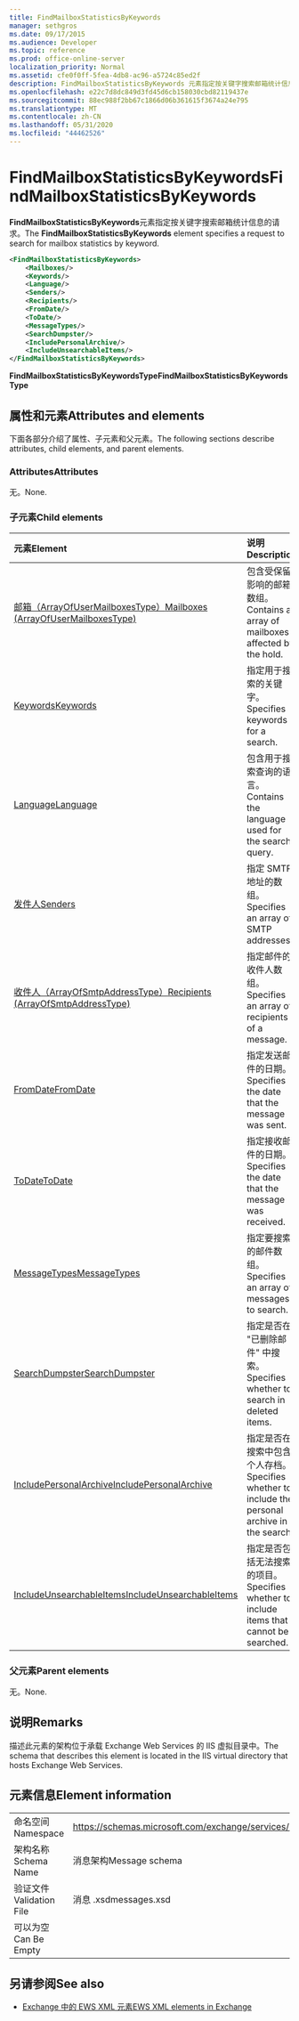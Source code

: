 ```yaml
---
title: FindMailboxStatisticsByKeywords
manager: sethgros
ms.date: 09/17/2015
ms.audience: Developer
ms.topic: reference
ms.prod: office-online-server
localization_priority: Normal
ms.assetid: cfe0f0ff-5fea-4db8-ac96-a5724c85ed2f
description: FindMailboxStatisticsByKeywords 元素指定按关键字搜索邮箱统计信息的请求。
ms.openlocfilehash: e22c7d8dc849d3fd45d6cb158030cbd82119437e
ms.sourcegitcommit: 88ec988f2bb67c1866d06b361615f3674a24e795
ms.translationtype: MT
ms.contentlocale: zh-CN
ms.lasthandoff: 05/31/2020
ms.locfileid: "44462526"
---
```

# <a name="findmailboxstatisticsbykeywords"></a><span data-ttu-id="c4d2e-103">FindMailboxStatisticsByKeywords</span><span class="sxs-lookup"><span data-stu-id="c4d2e-103">FindMailboxStatisticsByKeywords</span></span>

<span data-ttu-id="c4d2e-104">**FindMailboxStatisticsByKeywords**元素指定按关键字搜索邮箱统计信息的请求。</span><span class="sxs-lookup"><span data-stu-id="c4d2e-104">The **FindMailboxStatisticsByKeywords** element specifies a request to search for mailbox statistics by keyword.</span></span> 
  
```XML
<FindMailboxStatisticsByKeywords>
    <Mailboxes/>
    <Keywords/>
    <Language/>
    <Senders/>
    <Recipients/>
    <FromDate/>
    <ToDate/>
    <MessageTypes/>
    <SearchDumpster/>
    <IncludePersonalArchive/>
    <IncludeUnsearchableItems/>
</FindMailboxStatisticsByKeywords>
```

 <span data-ttu-id="c4d2e-105">**FindMailboxStatisticsByKeywordsType**</span><span class="sxs-lookup"><span data-stu-id="c4d2e-105">**FindMailboxStatisticsByKeywordsType**</span></span>
## <a name="attributes-and-elements"></a><span data-ttu-id="c4d2e-106">属性和元素</span><span class="sxs-lookup"><span data-stu-id="c4d2e-106">Attributes and elements</span></span>

<span data-ttu-id="c4d2e-107">下面各部分介绍了属性、子元素和父元素。</span><span class="sxs-lookup"><span data-stu-id="c4d2e-107">The following sections describe attributes, child elements, and parent elements.</span></span>
  
### <a name="attributes"></a><span data-ttu-id="c4d2e-108">Attributes</span><span class="sxs-lookup"><span data-stu-id="c4d2e-108">Attributes</span></span>

<span data-ttu-id="c4d2e-109">无。</span><span class="sxs-lookup"><span data-stu-id="c4d2e-109">None.</span></span>
  
### <a name="child-elements"></a><span data-ttu-id="c4d2e-110">子元素</span><span class="sxs-lookup"><span data-stu-id="c4d2e-110">Child elements</span></span>

|<span data-ttu-id="c4d2e-111">**元素**</span><span class="sxs-lookup"><span data-stu-id="c4d2e-111">**Element**</span></span>|<span data-ttu-id="c4d2e-112">**说明**</span><span class="sxs-lookup"><span data-stu-id="c4d2e-112">**Description**</span></span>|
|:-----|:-----|
|[<span data-ttu-id="c4d2e-113">邮箱（ArrayOfUserMailboxesType）</span><span class="sxs-lookup"><span data-stu-id="c4d2e-113">Mailboxes (ArrayOfUserMailboxesType)</span></span>](mailboxes-arrayofusermailboxestype.md) <br/> |<span data-ttu-id="c4d2e-114">包含受保留影响的邮箱数组。</span><span class="sxs-lookup"><span data-stu-id="c4d2e-114">Contains an array of mailboxes affected by the hold.</span></span>  <br/> |
|[<span data-ttu-id="c4d2e-115">Keywords</span><span class="sxs-lookup"><span data-stu-id="c4d2e-115">Keywords</span></span>](keywords-ex15websvcsotherref.md) <br/> |<span data-ttu-id="c4d2e-116">指定用于搜索的关键字。</span><span class="sxs-lookup"><span data-stu-id="c4d2e-116">Specifies keywords for a search.</span></span>  <br/> |
|[<span data-ttu-id="c4d2e-117">Language</span><span class="sxs-lookup"><span data-stu-id="c4d2e-117">Language</span></span>](language.md) <br/> |<span data-ttu-id="c4d2e-118">包含用于搜索查询的语言。</span><span class="sxs-lookup"><span data-stu-id="c4d2e-118">Contains the language used for the search query.</span></span>  <br/> |
|[<span data-ttu-id="c4d2e-119">发件人</span><span class="sxs-lookup"><span data-stu-id="c4d2e-119">Senders</span></span>](senders.md) <br/> |<span data-ttu-id="c4d2e-120">指定 SMTP 地址的数组。</span><span class="sxs-lookup"><span data-stu-id="c4d2e-120">Specifies an array of SMTP addresses.</span></span>  <br/> |
|[<span data-ttu-id="c4d2e-121">收件人（ArrayOfSmtpAddressType）</span><span class="sxs-lookup"><span data-stu-id="c4d2e-121">Recipients (ArrayOfSmtpAddressType)</span></span>](recipients-arrayofsmtpaddresstype.md) <br/> |<span data-ttu-id="c4d2e-122">指定邮件的收件人数组。</span><span class="sxs-lookup"><span data-stu-id="c4d2e-122">Specifies an array of recipients of a message.</span></span>  <br/> |
|[<span data-ttu-id="c4d2e-123">FromDate</span><span class="sxs-lookup"><span data-stu-id="c4d2e-123">FromDate</span></span>](fromdate.md) <br/> |<span data-ttu-id="c4d2e-124">指定发送邮件的日期。</span><span class="sxs-lookup"><span data-stu-id="c4d2e-124">Specifies the date that the message was sent.</span></span>  <br/> |
|[<span data-ttu-id="c4d2e-125">ToDate</span><span class="sxs-lookup"><span data-stu-id="c4d2e-125">ToDate</span></span>](todate.md) <br/> |<span data-ttu-id="c4d2e-126">指定接收邮件的日期。</span><span class="sxs-lookup"><span data-stu-id="c4d2e-126">Specifies the date that the message was received.</span></span>  <br/> |
|[<span data-ttu-id="c4d2e-127">MessageTypes</span><span class="sxs-lookup"><span data-stu-id="c4d2e-127">MessageTypes</span></span>](messagetypes.md) <br/> |<span data-ttu-id="c4d2e-128">指定要搜索的邮件数组。</span><span class="sxs-lookup"><span data-stu-id="c4d2e-128">Specifies an array of messages to search.</span></span>  <br/> |
|[<span data-ttu-id="c4d2e-129">SearchDumpster</span><span class="sxs-lookup"><span data-stu-id="c4d2e-129">SearchDumpster</span></span>](searchdumpster.md) <br/> |<span data-ttu-id="c4d2e-130">指定是否在 "已删除邮件" 中搜索。</span><span class="sxs-lookup"><span data-stu-id="c4d2e-130">Specifies whether to search in deleted items.</span></span>  <br/> |
|[<span data-ttu-id="c4d2e-131">IncludePersonalArchive</span><span class="sxs-lookup"><span data-stu-id="c4d2e-131">IncludePersonalArchive</span></span>](includepersonalarchive.md) <br/> |<span data-ttu-id="c4d2e-132">指定是否在搜索中包含个人存档。</span><span class="sxs-lookup"><span data-stu-id="c4d2e-132">Specifies whether to include the personal archive in the search.</span></span>  <br/> |
|[<span data-ttu-id="c4d2e-133">IncludeUnsearchableItems</span><span class="sxs-lookup"><span data-stu-id="c4d2e-133">IncludeUnsearchableItems</span></span>](includeunsearchableitems.md) <br/> |<span data-ttu-id="c4d2e-134">指定是否包括无法搜索的项目。</span><span class="sxs-lookup"><span data-stu-id="c4d2e-134">Specifies whether to include items that cannot be searched.</span></span>  <br/> |
   
### <a name="parent-elements"></a><span data-ttu-id="c4d2e-135">父元素</span><span class="sxs-lookup"><span data-stu-id="c4d2e-135">Parent elements</span></span>

<span data-ttu-id="c4d2e-136">无。</span><span class="sxs-lookup"><span data-stu-id="c4d2e-136">None.</span></span>
  
## <a name="remarks"></a><span data-ttu-id="c4d2e-137">说明</span><span class="sxs-lookup"><span data-stu-id="c4d2e-137">Remarks</span></span>

<span data-ttu-id="c4d2e-138">描述此元素的架构位于承载 Exchange Web Services 的 IIS 虚拟目录中。</span><span class="sxs-lookup"><span data-stu-id="c4d2e-138">The schema that describes this element is located in the IIS virtual directory that hosts Exchange Web Services.</span></span>
  
## <a name="element-information"></a><span data-ttu-id="c4d2e-139">元素信息</span><span class="sxs-lookup"><span data-stu-id="c4d2e-139">Element information</span></span>

|||
|:-----|:-----|
|<span data-ttu-id="c4d2e-140">命名空间</span><span class="sxs-lookup"><span data-stu-id="c4d2e-140">Namespace</span></span>  <br/> |https://schemas.microsoft.com/exchange/services/2006/messages  <br/> |
|<span data-ttu-id="c4d2e-141">架构名称</span><span class="sxs-lookup"><span data-stu-id="c4d2e-141">Schema Name</span></span>  <br/> |<span data-ttu-id="c4d2e-142">消息架构</span><span class="sxs-lookup"><span data-stu-id="c4d2e-142">Message schema</span></span>  <br/> |
|<span data-ttu-id="c4d2e-143">验证文件</span><span class="sxs-lookup"><span data-stu-id="c4d2e-143">Validation File</span></span>  <br/> |<span data-ttu-id="c4d2e-144">消息 .xsd</span><span class="sxs-lookup"><span data-stu-id="c4d2e-144">messages.xsd</span></span>  <br/> |
|<span data-ttu-id="c4d2e-145">可以为空</span><span class="sxs-lookup"><span data-stu-id="c4d2e-145">Can Be Empty</span></span>  <br/> ||
   
## <a name="see-also"></a><span data-ttu-id="c4d2e-146">另请参阅</span><span class="sxs-lookup"><span data-stu-id="c4d2e-146">See also</span></span>



- [<span data-ttu-id="c4d2e-147">Exchange 中的 EWS XML 元素</span><span class="sxs-lookup"><span data-stu-id="c4d2e-147">EWS XML elements in Exchange</span></span>](ews-xml-elements-in-exchange.md)

